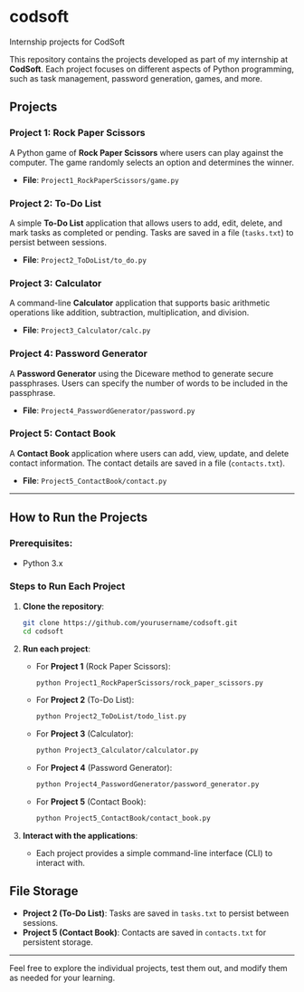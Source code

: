 # codsoft
Internship projects for CodSoft

This repository contains the projects developed as part of my internship at **CodSoft**. Each project focuses on different aspects of Python programming, such as task management, password generation, games, and more.

## Projects

### Project 1: Rock Paper Scissors
A Python game of **Rock Paper Scissors** where users can play against the computer. The game randomly selects an option and determines the winner.

- **File**: `Project1_RockPaperScissors/game.py`

### Project 2: To-Do List
A simple **To-Do List** application that allows users to add, edit, delete, and mark tasks as completed or pending. Tasks are saved in a file (`tasks.txt`) to persist between sessions.

- **File**: `Project2_ToDoList/to_do.py`

### Project 3: Calculator
A command-line **Calculator** application that supports basic arithmetic operations like addition, subtraction, multiplication, and division.

- **File**: `Project3_Calculator/calc.py`

### Project 4: Password Generator
A **Password Generator** using the Diceware method to generate secure passphrases. Users can specify the number of words to be included in the passphrase.

- **File**: `Project4_PasswordGenerator/password.py`

### Project 5: Contact Book
A **Contact Book** application where users can add, view, update, and delete contact information. The contact details are saved in a file (`contacts.txt`).

- **File**: `Project5_ContactBook/contact.py`

---

## How to Run the Projects

### Prerequisites:
- Python 3.x

### Steps to Run Each Project

1. **Clone the repository**:
    ```bash
    git clone https://github.com/yourusername/codsoft.git
    cd codsoft
    ```

2. **Run each project**:
    - For **Project 1** (Rock Paper Scissors):
        ```bash
        python Project1_RockPaperScissors/rock_paper_scissors.py
        ```
    - For **Project 2** (To-Do List):
        ```bash
        python Project2_ToDoList/todo_list.py
        ```
    - For **Project 3** (Calculator):
        ```bash
        python Project3_Calculator/calculator.py
        ```
    - For **Project 4** (Password Generator):
        ```bash
        python Project4_PasswordGenerator/password_generator.py
        ```
    - For **Project 5** (Contact Book):
        ```bash
        python Project5_ContactBook/contact_book.py
        ```

3. **Interact with the applications**:
    - Each project provides a simple command-line interface (CLI) to interact with.

## File Storage

- **Project 2 (To-Do List)**: Tasks are saved in `tasks.txt` to persist between sessions.
- **Project 5 (Contact Book)**: Contacts are saved in `contacts.txt` for persistent storage.

---

Feel free to explore the individual projects, test them out, and modify them as needed for your learning.
